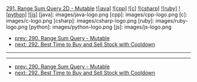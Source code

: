 [291. Range Sum Query 2D - Mutable](https://leetcode.com/problems/range-sum-query-2d-mutable/)
[![java]](https://github.com/leetcode-study-group/leetcode-java-solutions/blob/master/291-range-sum-query-2d-mutable.md)
[![cpp]](https://github.com/leetcode-study-group/leetcode-cpp-solutions/blob/master/291-range-sum-query-2d-mutable.md)
[![c]](https://github.com/leetcode-study-group/leetcode-c-solutions/blob/master/291-range-sum-query-2d-mutable.md)
[![csharp]](https://github.com/leetcode-study-group/leetcode-csharp-solutions/blob/master/291-range-sum-query-2d-mutable.md)
[![ruby]](https://github.com/leetcode-study-group/leetcode-ruby-solutions/blob/master/291-range-sum-query-2d-mutable.md)
[![python]](https://github.com/leetcode-study-group/leetcode-python-solutions/blob/master/291-range-sum-query-2d-mutable.md)
[![js]](https://github.com/leetcode-study-group/leetcode-js-solutions/blob/master/291-range-sum-query-2d-mutable.md)
[java]: images/java-logo.png
[cpp]: images/cpp-logo.png
[c]: images/c-logo.png
[csharp]: images/csharp-logo.png
[ruby]: images/ruby-logo.png
[python]: images/python-logo.png
[js]: images/js-logo.png

- [prev: 290. Range Sum Query - Mutable](290-range-sum-query-mutable.md)
- [next: 292. Best Time to Buy and Sell Stock with Cooldown](292-best-time-to-buy-and-sell-stock-with-cooldown.md)

---


---

- [prev: 290. Range Sum Query - Mutable](290-range-sum-query-mutable.md)
- [next: 292. Best Time to Buy and Sell Stock with Cooldown](292-best-time-to-buy-and-sell-stock-with-cooldown.md)
